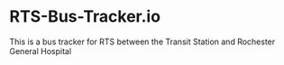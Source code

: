 # RTS-Bus-Tracker.io
This is a bus tracker for RTS between the Transit Station and Rochester General Hospital
